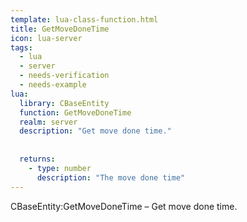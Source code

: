 ```yaml
---
template: lua-class-function.html
title: GetMoveDoneTime
icon: lua-server
tags:
  - lua
  - server
  - needs-verification
  - needs-example
lua:
  library: CBaseEntity
  function: GetMoveDoneTime
  realm: server
  description: "Get move done time."
  
  
  returns:
    - type: number
      description: "The move done time"
---
```


<div class="lua__search__keywords">
CBaseEntity:GetMoveDoneTime &#x2013; Get move done time.
</div>

